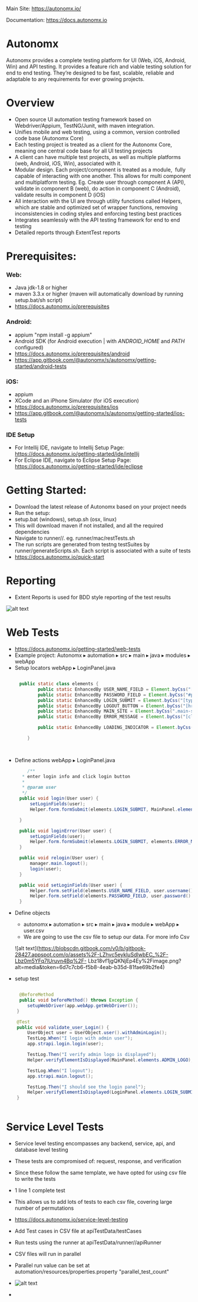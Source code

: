 Main Site: https://autonomx.io/

Documentation: https://docs.autonomx.io

# Autonomx

Autonomx provides a complete testing platform for UI (Web, iOS, Android, Win) and API testing. It provides a feature rich and viable testing solution for end to end testing. They’re designed to be fast, scalable, reliable and adaptable to any requirements for ever growing projects.  

# Overview

* Open source UI automation testing framework based on Webdriver/Appium, TestNG/Junit, with maven integration. 
* Unifies mobile and web testing, using a common, version controlled code base (Autonomx Core)
* Each testing project is treated as a client for the Autonomx Core, meaning one central code base for all UI testing projects
* A client can have multiple test projects, as well as multiple platforms (web, Android, iOS, Win), associated with it.
* Modular design. Each project/component is treated as a module,  fully capable of interacting with one another. This allows for multi component and multiplatform testing. Eg. Create user through component A (API), validate in component B (web), do action in component C (Android), validate results in component D (iOS)
* All interaction with the UI are through utility functions called Helpers, which are stable and optimized set of wrapper functions, removing inconsistencies in coding styles and enforcing testing best practices 
* Integrates seamlessly with the API testing framework for end to end testing
* Detailed reports through ExtentTest reports 


# Prerequisites:

### Web:
* Java jdk-1.8 or higher
* maven 3.3.x or higher (maven will automatically download by running setup.bat/sh script)
* https://docs.autonomx.io/prerequisites

### Android:
* appium "npm install -g appium"
* Android SDK (for Android execution | with _ANDROID_HOME_ and _PATH_ configured)
* https://docs.autonomx.io/prerequisites/android
* https://app.gitbook.com/@autonomx/s/autonomx/getting-started/android-tests

### iOS:
* appium
* XCode and an iPhone Simulator (for iOS execution)
* https://docs.autonomx.io/prerequisites/ios
* https://app.gitbook.com/@autonomx/s/autonomx/getting-started/ios-tests

### IDE Setup
* For Intellij IDE, navigate to Intellij Setup Page: https://docs.autonomx.io/getting-started/ide/intellij
* For Eclipse IDE, navigate to Eclipse Setup Page: https://docs.autonomx.io/getting-started/ide/eclipse

# Getting Started:

* Download the latest release of Autonomx based on your project needs
* Run the setup: 
* setup.bat (windows), setup.sh (osx, linux)
* This will download maven if not installed, and all the required dependencies
* Navigate to runner//. eg. runner/mac/restTests.sh
* The run scripts are generated from testng testSuites by runner/generateScripts.sh. Each script is associated with a suite of tests
* https://docs.autonomx.io/quick-start

# Reporting

* Extent Reports is used for BDD style reporting of the test results

![alt text](https://blobscdn.gitbook.com/v0/b/gitbook-28427.appspot.com/o/assets%2F-LZhvc5eykluSdIwbEC_%2F-LdCijjMRz-r0ZZjwm8f%2F-LdCil5VspIaJnHPXUmm%2Fimage.png?alt=media&token=8b975eea-f238-4bd7-bf13-76a576517a14)

# Web Tests
* https://docs.autonomx.io/getting-started/web-tests
* Example project: Autonomx ▸ ⁨automation⁩ ▸ ⁨src⁩ ▸ ⁨main⁩ ▸ ⁨java⁩ ▸ ⁨modules⁩ ▸ ⁨webApp⁩
* Setup locators
	webApp ▸ LoginPanel.java
		
```java

	 public static class elements {
            public static EnhancedBy USER_NAME_FIELD = Element.byCss("[placeholder='John Doe']", "username field");
            public static EnhancedBy PASSWORD_FIELD = Element.byCss("#password", "password field");
            public static EnhancedBy LOGIN_SUBMIT = Element.byCss("[type='submit']", "submit button");
            public static EnhancedBy LOGOUT_BUTTON = Element.byCss("[href*='logout']", "logout button");
            public static EnhancedBy MAIN_SITE = Element.byCss(".main-site", "main site button");
            public static EnhancedBy ERROR_MESSAGE = Element.byCss("[class*='InputErrors']", "input errors");

            public static EnhancedBy LOADING_INDICATOR = Element.byCss("[class*='Loading']", "loading indicator");

        }

	
```
* Define actions
	webApp ▸ LoginPanel.java
```java 
		/**
      * enter login info and click login button
      * 
      * @param user
      */
     public void login(User user) {
         setLoginFields(user);
         Helper.form.formSubmit(elements.LOGIN_SUBMIT, MainPanel.elements.ADMIN_LOGO, elements.LOADING_INDICATOR);

     }

     public void loginError(User user) {
         setLoginFields(user);
         Helper.form.formSubmit(elements.LOGIN_SUBMIT, elements.ERROR_MESSAGE);
     }

     public void relogin(User user) {
         manager.main.logout();
         login(user);
     }

     public void setLoginFields(User user) {
         Helper.form.setField(elements.USER_NAME_FIELD, user.username().get());
         Helper.form.setField(elements.PASSWORD_FIELD, user.password().get());
     }
```
* Define objects
	* autonomx⁩ ▸ ⁨automation⁩ ▸ ⁨src⁩ ▸ ⁨main⁩ ▸ ⁨java⁩ ▸ ⁨module ▸ webApp ▸ user.csv
	* We are going to use the csv file to setup our data. For more info Csv
	
	![alt text](https://blobscdn.gitbook.com/v0/b/gitbook-28427.appspot.com/o/assets%2F-LZhvc5eykluSdIwbEC_%2F-Lbz0m5YFq7lUruvn4Bq%2F-	Lbz18vf1jgQKNjEp4Ey%2Fimage.png?alt=media&token=6d7c7cb6-f5b8-4eab-b35d-81fae69b2fe4)
	

* setup test

```java 

     @BeforeMethod
     public void beforeMethod() throws Exception {
        setupWebDriver(app.webApp.getWebDriver());
    }

    @Test
    public void validate_user_Login() {
        UserObject user = UserObject.user().withAdminLogin();
        TestLog.When("I login with admin user");
        app.strapi.login.login(user);

        TestLog.Then("I verify admin logo is displayed");
        Helper.verifyElementIsDisplayed(MainPanel.elements.ADMIN_LOGO);

        TestLog.When("I logout");
        app.strapi.main.logout();

        TestLog.Then("I should see the login panel");
        Helper.verifyElementIsDisplayed(LoginPanel.elements.LOGIN_SUBMIT);
    }
	
```

# Service Level Tests
 * Service level testing encompasses any backend, service, api, and database level testing
 * These tests are compromised of: request, response, and verification
 * Since these follow the same template, we have opted for using csv file to write the tests
 * 1 line 1 complete test 
 * This allows us to add lots of tests to each csv file, covering large number of permutations
 * https://docs.autonomx.io/service-level-testing
 
 * Add Test cases in CSV file at apiTestData/testCases
 * Run tests using the runner at apiTestData/runner/<os>/apiRunner
 * CSV files will run in parallel
 * Parallel run value can be set at automation/resources/properties.property "parallel_test_count"
 * ![alt text](https://blobscdn.gitbook.com/v0/b/gitbook-28427.appspot.com/o/assets%2F-LZhvc5eykluSdIwbEC_%2F-LcZtOaQshb5y9jBNTv4%2F-LcZtovj2NX0VVwc5weJ%2Fimage.png?alt=media&token=fc5ed2ae-8d03-4170-ab2b-ef95d4c83760)	
 * 
